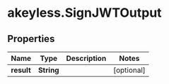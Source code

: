 # akeyless.SignJWTOutput

## Properties

Name | Type | Description | Notes
------------ | ------------- | ------------- | -------------
**result** | **String** |  | [optional] 


